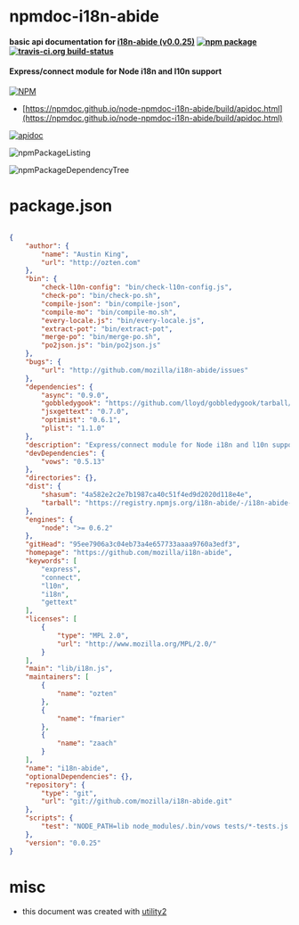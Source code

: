 # npmdoc-i18n-abide

#### basic api documentation for  [i18n-abide (v0.0.25)](https://github.com/mozilla/i18n-abide)  [![npm package](https://img.shields.io/npm/v/npmdoc-i18n-abide.svg?style=flat-square)](https://www.npmjs.org/package/npmdoc-i18n-abide) [![travis-ci.org build-status](https://api.travis-ci.org/npmdoc/node-npmdoc-i18n-abide.svg)](https://travis-ci.org/npmdoc/node-npmdoc-i18n-abide)

#### Express/connect module for Node i18n and l10n support

[![NPM](https://nodei.co/npm/i18n-abide.png?downloads=true&downloadRank=true&stars=true)](https://www.npmjs.com/package/i18n-abide)

- [https://npmdoc.github.io/node-npmdoc-i18n-abide/build/apidoc.html](https://npmdoc.github.io/node-npmdoc-i18n-abide/build/apidoc.html)

[![apidoc](https://npmdoc.github.io/node-npmdoc-i18n-abide/build/screenCapture.buildCi.browser.%252Ftmp%252Fbuild%252Fapidoc.html.png)](https://npmdoc.github.io/node-npmdoc-i18n-abide/build/apidoc.html)

![npmPackageListing](https://npmdoc.github.io/node-npmdoc-i18n-abide/build/screenCapture.npmPackageListing.svg)

![npmPackageDependencyTree](https://npmdoc.github.io/node-npmdoc-i18n-abide/build/screenCapture.npmPackageDependencyTree.svg)



# package.json

```json

{
    "author": {
        "name": "Austin King",
        "url": "http://ozten.com"
    },
    "bin": {
        "check-l10n-config": "bin/check-l10n-config.js",
        "check-po": "bin/check-po.sh",
        "compile-json": "bin/compile-json",
        "compile-mo": "bin/compile-mo.sh",
        "every-locale.js": "bin/every-locale.js",
        "extract-pot": "bin/extract-pot",
        "merge-po": "bin/merge-po.sh",
        "po2json.js": "bin/po2json.js"
    },
    "bugs": {
        "url": "http://github.com/mozilla/i18n-abide/issues"
    },
    "dependencies": {
        "async": "0.9.0",
        "gobbledygook": "https://github.com/lloyd/gobbledygook/tarball/354042684056e57ca77f036989e907707a36cff2",
        "jsxgettext": "0.7.0",
        "optimist": "0.6.1",
        "plist": "1.1.0"
    },
    "description": "Express/connect module for Node i18n and l10n support",
    "devDependencies": {
        "vows": "0.5.13"
    },
    "directories": {},
    "dist": {
        "shasum": "4a582e2c2e7b1987ca40c51f4ed9d2020d118e4e",
        "tarball": "https://registry.npmjs.org/i18n-abide/-/i18n-abide-0.0.25.tgz"
    },
    "engines": {
        "node": ">= 0.6.2"
    },
    "gitHead": "95ee7906a3c04eb73a4e657733aaaa9760a3edf3",
    "homepage": "https://github.com/mozilla/i18n-abide",
    "keywords": [
        "express",
        "connect",
        "l10n",
        "i18n",
        "gettext"
    ],
    "licenses": [
        {
            "type": "MPL 2.0",
            "url": "http://www.mozilla.org/MPL/2.0/"
        }
    ],
    "main": "lib/i18n.js",
    "maintainers": [
        {
            "name": "ozten"
        },
        {
            "name": "fmarier"
        },
        {
            "name": "zaach"
        }
    ],
    "name": "i18n-abide",
    "optionalDependencies": {},
    "repository": {
        "type": "git",
        "url": "git://github.com/mozilla/i18n-abide.git"
    },
    "scripts": {
        "test": "NODE_PATH=lib node_modules/.bin/vows tests/*-tests.js --spec"
    },
    "version": "0.0.25"
}
```



# misc
- this document was created with [utility2](https://github.com/kaizhu256/node-utility2)
